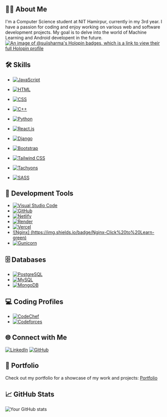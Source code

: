 ## 👨‍💻 About Me

I'm a Computer Science student at NIT Hamirpur, currently in my 3rd year. I have a passion for coding and enjoy working on various web and software development projects. My goal is to delve into the world of Machine Learning and Android developent in the future.
[![An image of @suiisharma's Holopin badges, which is a link to view their full Holopin profile](https://holopin.me/suiisharma)](https://holopin.io/@suiisharma)
## 🛠️ Skills

- [![JavaScript](https://img.shields.io/badge/JavaScript-Click%20to%20Learn-yellow)](https://developer.mozilla.org/en-US/docs/Web/JavaScript)
- [![HTML](https://img.shields.io/badge/HTML-Click%20to%20Learn-orange)](https://developer.mozilla.org/en-US/docs/Web/HTML)
- [![CSS](https://img.shields.io/badge/CSS-Click%20to%20Learn-blue)](https://developer.mozilla.org/en-US/docs/Web/CSS)
- [![C++](https://img.shields.io/badge/C++-Click%20to%20Learn-purple)](https://www.cplusplus.com/)
- [![Python](https://img.shields.io/badge/Python-Click%20to%20Learn-green)](https://www.python.org/)
- [![React.js](https://img.shields.io/badge/React.js-Click%20to%20Learn-blue)](https://reactjs.org/)
- [![Django](https://img.shields.io/badge/Django-Click%20to%20Learn-green)](https://www.djangoproject.com/)
- [![Bootstrap](https://img.shields.io/badge/Bootstrap-Click%20to%20Learn-blue)](https://getbootstrap.com/)
- [![Tailwind CSS](https://img.shields.io/badge/Tailwind%20CSS-Click%20to%20Learn-blue)](https://tailwindcss.com/)
- [![Tachyons](https://img.shields.io/badge/Tachyons-Click%20to%20Learn-purple)](https://tachyons.io/)

- [![SASS](https://img.shields.io/badge/SASS-Click%20to%20Learn-pink)](https://sass-lang.com/)

## 🧰 Development Tools

- [![Visual Studio Code](https://img.shields.io/badge/Visual%20Studio%20Code-Click%20to%20Learn-blue)](https://code.visualstudio.com/)
- [![GitHub](https://img.shields.io/badge/GitHub-Click%20to%20Learn-brightgreen)](https://github.com/)
- [![Netlify](https://img.shields.io/badge/Netlify-Click%20to%20Learn-brightgreen)](https://www.netlify.com/)
- [![Render](https://img.shields.io/badge/Render-Click%20to%20Learn-brightgreen)](https://render.com/)
- [![Vercel](https://img.shields.io/badge/Vercel-Click%20to%20Learn-brightgreen)](https://vercel.com/)
- [![Nginx]
(https://img.shields.io/badge/Nginx-Click%20to%20Learn-green)](https://nginx.org/)
- [![Gunicorn](https://img.shields.io/badge/Gunicorn-Click%20to%20Learn-green)](https://gunicorn.org/)

## 🗄️ Databases

- [![PostgreSQL](https://img.shields.io/badge/PostgreSQL-Click%20to%20Learn-blue)](https://www.postgresql.org/)
- [![MySQL](https://img.shields.io/badge/MySQL-Click%20to%20Learn-blue)](https://www.mysql.com/)
- [![MongoDB](https://img.shields.io/badge/MongoDB-Click%20to%20Learn-green)](https://www.mongodb.com/)

## 💻 Coding Profiles

- [![CodeChef](https://img.shields.io/badge/CodeChef-Profile-red)](https://www.codechef.com/users/onlycppcode)
- [![Codeforces](https://img.shields.io/badge/Codeforces-Profile-blue)](https://codeforces.com/profile/yourcodeforcesusername)

## 🌐 Connect with Me

[![LinkedIn](https://img.shields.io/badge/LinkedIn-Connect-blue)](https://www.linkedin.com/in/sourav-sharma-646291222/)
[![GitHub](https://img.shields.io/badge/GitHub-Follow-brightgreen)](https://codeforces.com/profile/suiiiiiiiiiiii)

## 🚀 Portfolio

Check out my portfolio for a showcase of my work and projects: [Portfolio](https://tech-folio.vercel.app/)

## 📈 GitHub Stats

![Your GitHub stats](https://github-readme-stats.vercel.app/api?username=suiisharma&show_icons=true)
